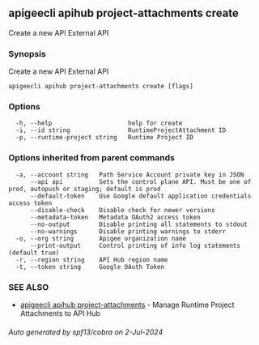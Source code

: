 ## apigeecli apihub project-attachments create

Create a new API External API

### Synopsis

Create a new API External API

```
apigeecli apihub project-attachments create [flags]
```

### Options

```
  -h, --help                     help for create
  -i, --id string                RuntimeProjectAttachment ID
  -p, --runtime-project string   Runtime Project ID
```

### Options inherited from parent commands

```
  -a, --account string   Path Service Account private key in JSON
      --api api          Sets the control plane API. Must be one of prod, autopush or staging; default is prod
      --default-token    Use Google default application credentials access token
      --disable-check    Disable check for newer versions
      --metadata-token   Metadata OAuth2 access token
      --no-output        Disable printing all statements to stdout
      --no-warnings      Disable printing warnings to stderr
  -o, --org string       Apigee organization name
      --print-output     Control printing of info log statements (default true)
  -r, --region string    API Hub region name
  -t, --token string     Google OAuth Token
```

### SEE ALSO

* [apigeecli apihub project-attachments](apigeecli_apihub_project-attachments.md)	 - Manage Runtime Project Attachments to API Hub

###### Auto generated by spf13/cobra on 2-Jul-2024
